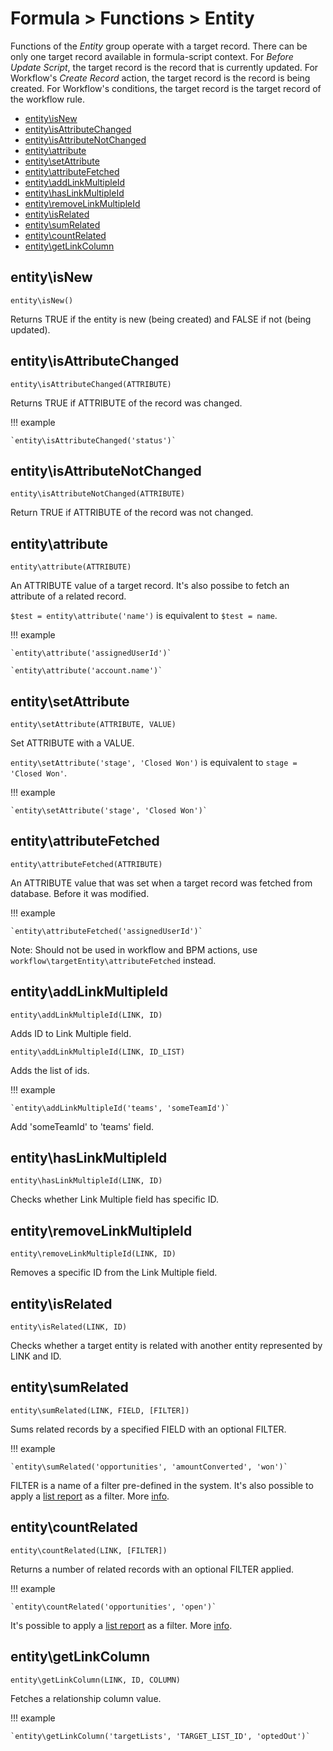 # Formula > Functions > Entity

Functions of the *Entity* group operate with a target record. There can be only one target record available in formula-script context.
For *Before Update Script*, the target record is the record that is currently updated. For Workflow's *Create Record* action,
the target record is the record is being created. For Workflow's conditions, the target record is the target record of the workflow rule.

* [entity\isNew](#entityisnew)
* [entity\isAttributeChanged](#entityisattributechanged)
* [entity\isAttributeNotChanged](#entityisattributenotchanged)
* [entity\attribute](#entityattribute)
* [entity\setAttribute](#entitysetattribute)
* [entity\attributeFetched](#entityattributefetched)
* [entity\addLinkMultipleId](#entityaddlinkmultipleid)
* [entity\hasLinkMultipleId](#entityhaslinkmultipleid)
* [entity\removeLinkMultipleId](#entityremovelinkmultipleid)
* [entity\isRelated](#entityisrelated)
* [entity\sumRelated](#entitysumrelated)
* [entity\countRelated](#entitycountrelated)
* [entity\getLinkColumn](#entitygetlinkcolumn)


## entity\isNew

`entity\isNew()`

Returns TRUE if the entity is new (being created) and FALSE if not (being updated).

## entity\isAttributeChanged

`entity\isAttributeChanged(ATTRIBUTE)`

Returns TRUE if ATTRIBUTE of the record was changed.

!!! example

    `entity\isAttributeChanged('status')`

## entity\isAttributeNotChanged

`entity\isAttributeNotChanged(ATTRIBUTE)`

Return TRUE if ATTRIBUTE of the record was not changed.

## entity\attribute

`entity\attribute(ATTRIBUTE)`

An ATTRIBUTE value of a target record. It's also possibe to fetch an attribute of a related record.

`$test = entity\attribute('name')` is equivalent to `$test = name`.

!!! example

    `entity\attribute('assignedUserId')`

    `entity\attribute('account.name')`

## entity\setAttribute

`entity\setAttribute(ATTRIBUTE, VALUE)`

Set ATTRIBUTE with a VALUE.

`entity\setAttribute('stage', 'Closed Won')` is equivalent to `stage = 'Closed Won'`.

!!! example

    `entity\setAttribute('stage', 'Closed Won')`


## entity\attributeFetched

`entity\attributeFetched(ATTRIBUTE)`

An ATTRIBUTE value that was set when a target record was fetched from database. Before it was modified.

!!! example

    `entity\attributeFetched('assignedUserId')`

Note: Should not be used in workflow and BPM actions, use `workflow\targetEntity\attributeFetched` instead.

## entity\addLinkMultipleId

`entity\addLinkMultipleId(LINK, ID)`

Adds ID to Link Multiple field.

`entity\addLinkMultipleId(LINK, ID_LIST)`

Adds the list of ids.

!!! example

    `entity\addLinkMultipleId('teams', 'someTeamId')`

Add 'someTeamId' to 'teams' field.


## entity\hasLinkMultipleId

`entity\hasLinkMultipleId(LINK, ID)`

Checks whether Link Multiple field has specific ID.

## entity\removeLinkMultipleId

`entity\removeLinkMultipleId(LINK, ID)`

Removes a specific ID from the Link Multiple field.

## entity\isRelated

`entity\isRelated(LINK, ID)`

Checks whether a target entity is related with another entity represented by LINK and ID.

## entity\sumRelated

`entity\sumRelated(LINK, FIELD, [FILTER])`

Sums related records by a specified FIELD with an optional FILTER.

!!! example

    `entity\sumRelated('opportunities', 'amountConverted', 'won')`

FILTER is a name of a filter pre-defined in the system. It's also possible to apply a [list report](../../user-guide/reports.md) as a filter. More [info](../formula.md#filter).

## entity\countRelated

`entity\countRelated(LINK, [FILTER])`

Returns a number of related records with an optional FILTER applied.

!!! example

    `entity\countRelated('opportunities', 'open')`

It's possible to apply a [list report](../../user-guide/reports.md) as a filter. More [info](../formula.md#filter).

## entity\getLinkColumn

`entity\getLinkColumn(LINK, ID, COLUMN)`

Fetches a relationship column value.

!!! example

    `entity\getLinkColumn('targetLists', 'TARGET_LIST_ID', 'optedOut')`
